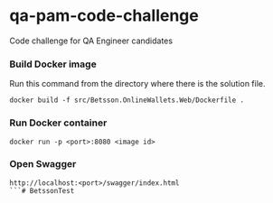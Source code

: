 # qa-pam-code-challenge
Code challenge for QA Engineer candidates

### Build Docker image
Run this command from the directory where there is the solution file.
```
docker build -f src/Betsson.OnlineWallets.Web/Dockerfile .
```

### Run Docker container
```
docker run -p <port>:8080 <image id>
```

### Open Swagger
```
http://localhost:<port>/swagger/index.html
```#   B e t s s o n T e s t  
 